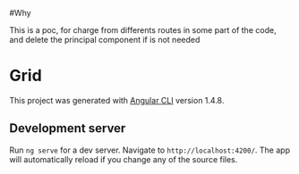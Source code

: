 #Why

This is a poc, for charge from differents routes in some part of the code, and delete the principal component if is not needed 

# Grid

This project was generated with [Angular CLI](https://github.com/angular/angular-cli) version 1.4.8.

## Development server

Run `ng serve` for a dev server. Navigate to `http://localhost:4200/`. The app will automatically reload if you change any of the source files.

